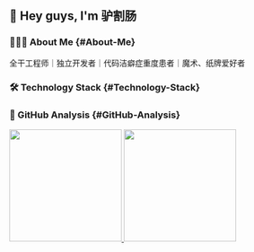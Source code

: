 
## 👋 Hey guys, I'm 驴割肠

### 🧑🏻‍💻 About Me {#About-Me}

全干工程师｜独立开发者｜代码洁癖症重度患者｜魔术、纸牌爱好者

### 🛠 Technology Stack {#Technology-Stack}

### 🔭 GitHub Analysis {#GitHub-Analysis}

<p align="left">
  <a href="https://github.com/runoob-coder">
    <picture align="center">
      <source height="200em"
        srcset="//github-readme-stats-eight-theta.vercel.app/api?username=runoob-coder&show=reviews&show_icons=true&theme=vue-dark&include_all_commits=true&count_private=true"
        media="(prefers-color-scheme: dark)"
      />
      <source height="200em"
        srcset="//github-readme-stats-eight-theta.vercel.app/api?username=runoob-coder&show=reviews&show_icons=true&theme=vue&include_all_commits=true&count_private=true"
        media="(prefers-color-scheme: light), (prefers-color-scheme: no-preference)"
      />
        <img height="200em" src="https://github-readme-stats-eight-theta.vercel.app/api?username=runoob-coder&show=reviews,prs_merged&show_icons=true&theme=vue-dark&include_all_commits=true&count_private=true" />
    </picture>
    <picture align="center">
      <source height="200em"
        srcset="https://github-readme-stats-eight-theta.vercel.app/api/top-langs/?username=runoob-coder&layout=compact&theme=vue-dark"
        media="(prefers-color-scheme: dark)"
      />
      <source height="200em"
        srcset="https://github-readme-stats-eight-theta.vercel.app/api/top-langs/?username=runoob-coder&layout=compact&theme=vue"
        media="(prefers-color-scheme: light), (prefers-color-scheme: no-preference)"
      />
      <img height="200em" src="https://github-readme-stats-eight-theta.vercel.app/api/top-langs/?username=runoob-coder&layout=compact&theme=vue-dark" />
    </picture>
  </a>
</p>
